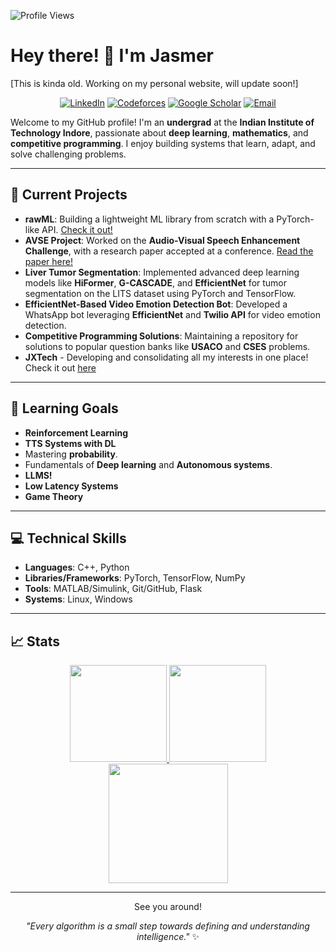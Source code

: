![Profile Views](https://komarev.com/ghpvc/?username=TheAlphaJas&color=blue)
# Hey there! 👋 I'm Jasmer

[This is kinda old. Working on my personal website, will update soon!]

<p align="center">
  <a href="https://www.linkedin.com/in/jasmer-singh-sanjotra-a05b95250/"><img src="https://img.shields.io/badge/LinkedIn-0A66C2?style=for-the-badge&logo=linkedin&logoColor=white" alt="LinkedIn"></a>
  <a href="https://codeforces.com/profile/von_Braun"><img src="https://img.shields.io/badge/Codeforces-1F8ACB?style=for-the-badge&logo=codeforces&logoColor=white" alt="Codeforces"></a>
  <a href="https://scholar.google.com/citations?user=NUCuUbIAAAAJ&hl=en"><img src="https://img.shields.io/badge/Google_Scholar-4285F4?style=for-the-badge&logo=google-scholar&logoColor=white" alt="Google Scholar"></a>
  <a href="mailto:jasmer.sanjotra@proton.me"><img src="https://img.shields.io/badge/Email-8B89CC?style=for-the-badge&logo=protonmail&logoColor=white" alt="Email"></a>
</p>

Welcome to my GitHub profile! I'm an **undergrad** at the **Indian Institute of Technology Indore**, passionate about **deep learning**, **mathematics**, and **competitive programming**. I enjoy building systems that learn, adapt, and solve challenging problems.

---

## 🔭 Current Projects
- **rawML**: Building a lightweight ML library from scratch with a PyTorch-like API. [Check it out!](https://github.com/TheAlphaJas/rawML-Python)
- **AVSE Project**: Worked on the **Audio-Visual Speech Enhancement Challenge**, with a research paper accepted at a conference. [Read the paper here!](https://www.isca-archive.org/avsec_2024/jain24_avsec.html)
- **Liver Tumor Segmentation**: Implemented advanced deep learning models like **HiFormer**, **G-CASCADE**, and **EfficientNet** for tumor segmentation on the LITS dataset using PyTorch and TensorFlow.
- **EfficientNet-Based Video Emotion Detection Bot**: Developed a WhatsApp bot leveraging **EfficientNet** and **Twilio API** for video emotion detection.
- **Competitive Programming Solutions**: Maintaining a repository for solutions to popular question banks like **USACO** and **CSES** problems.
- **JXTech** - Developing and consolidating all my interests in one place! Check it out [here](https://jxtech-s.github.io/)

---

## 🌱 Learning Goals
- **Reinforcement Learning**
- **TTS Systems with DL**
- Mastering **probability**.
- Fundamentals of **Deep learning** and **Autonomous systems**.
- **LLMS!**
- **Low Latency Systems**
- **Game Theory**

---

## 💻 Technical Skills
- **Languages**: C++, Python
- **Libraries/Frameworks**: PyTorch, TensorFlow, NumPy
- **Tools**: MATLAB/Simulink, Git/GitHub, Flask
- **Systems**: Linux, Windows

---

## 📈 Stats
<div align="center">
  <a href="https://github.com/TheAlphaJas">
   <img height="155em" src="http://github-profile-summary-cards.vercel.app/api/cards/profile-details?username=TheAlphaJas&theme=algolia"/>
   <img height="155em" src="http://github-profile-summary-cards.vercel.app/api/cards/most-commit-language?username=TheAlphaJas&theme=algolia" />
   <img height="191em" src="https://github-readme-stats.vercel.app/api?username=TheAlphaJas&hide_border=true&show=reviews,prs_merged,prs_merged_percentage&theme=algolia" />
</a>
<br>

---

See you around!

_"Every algorithm is a small step towards defining and understanding intelligence."_ ✨
